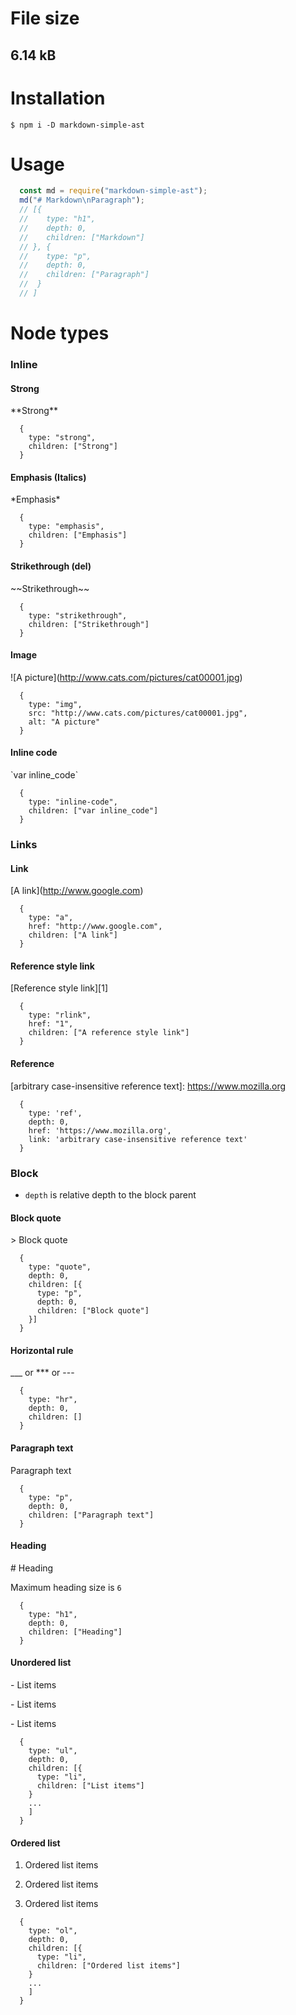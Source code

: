 # File size
## 6.14 kB

# Installation
```
$ npm i -D markdown-simple-ast
```

# Usage
```javascript
  const md = require("markdown-simple-ast");
  md("# Markdown\nParagraph");
  // [{
  //    type: "h1",
  //    depth: 0,
  //    children: ["Markdown"]
  // }, {
  //    type: "p",
  //    depth: 0,
  //    children: ["Paragraph"]
  //  }
  // ]
```

# Node types
### Inline

#### Strong
\*\*Strong\*\*
```
  {
    type: "strong",
    children: ["Strong"]
  }
```

#### Emphasis (Italics)
\*Emphasis\*
```
  {
    type: "emphasis",
    children: ["Emphasis"]
  }
```

#### Strikethrough (del)
\~\~Strikethrough\~\~
```
  {
    type: "strikethrough",
    children: ["Strikethrough"]
  }
```

#### Image
\!\[A picture](http://www.cats.com/pictures/cat00001.jpg)
```
  {
    type: "img",
    src: "http://www.cats.com/pictures/cat00001.jpg",
    alt: "A picture"
  }
```

#### Inline code
\`var inline_code`
```
  {
    type: "inline-code",
    children: ["var inline_code"]
  }
```

### Links

#### Link
\[A link](http://www.google.com)
```
  {
    type: "a",
    href: "http://www.google.com",
    children: ["A link"]
  }
```

#### Reference style link
\[Reference style link][1]
```
  {
    type: "rlink",
    href: "1",
    children: ["A reference style link"]
  }
```

#### Reference
\[arbitrary case-insensitive reference text]: https://www.mozilla.org
```
  {
    type: 'ref',
    depth: 0,
    href: 'https://www.mozilla.org',
    link: 'arbitrary case-insensitive reference text'
  }
```

### Block

- `depth` is relative depth to the block parent

#### Block quote
\> Block quote
```
  {
    type: "quote",
    depth: 0,
    children: [{
      type: "p",
      depth: 0,
      children: ["Block quote"]
    }]
  }
```

#### Horizontal rule
\_\_\_ or \*\*\* or \-\-\-
```
  {
    type: "hr",
    depth: 0,
    children: []
  }
```

#### Paragraph text
Paragraph text
```
  {
    type: "p",
    depth: 0,
    children: ["Paragraph text"]
  }
```

#### Heading
\# Heading

Maximum heading size is `6`

```
  {
    type: "h1",
    depth: 0,
    children: ["Heading"]
  }
```

#### Unordered list
\- List items

\- List items

\- List items

```
  {
    type: "ul",
    depth: 0,
    children: [{
      type: "li",
      children: ["List items"]
    }
    ...
    ]
  }
```

#### Ordered list
1. Ordered list items

2. Ordered list items

3. Ordered list items

```
  {
    type: "ol",
    depth: 0,
    children: [{
      type: "li",
      children: ["Ordered list items"]
    }
    ...
    ]
  }
```
